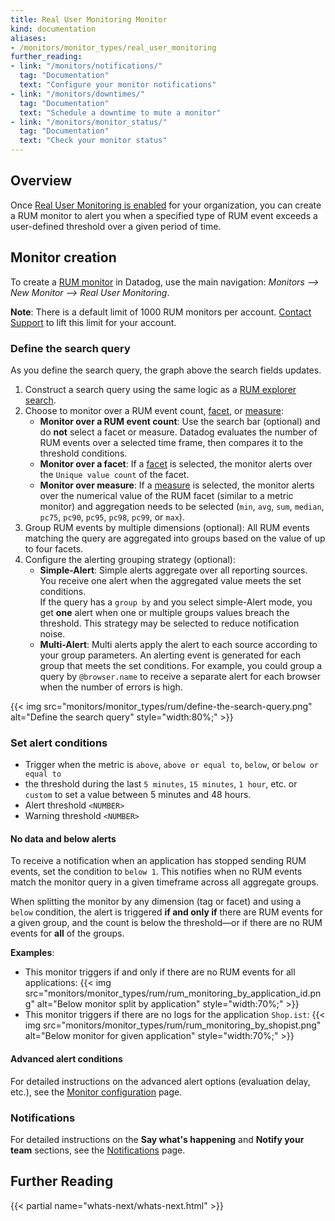 ```yaml
---
title: Real User Monitoring Monitor
kind: documentation
aliases:
- /monitors/monitor_types/real_user_monitoring
further_reading:
- link: "/monitors/notifications/"
  tag: "Documentation"
  text: "Configure your monitor notifications"
- link: "/monitors/downtimes/"
  tag: "Documentation"
  text: "Schedule a downtime to mute a monitor"
- link: "/monitors/monitor_status/"
  tag: "Documentation"
  text: "Check your monitor status"
---
```


## Overview

Once [Real User Monitoring is enabled][1] for your organization, you can create a RUM monitor to alert you when a specified type of RUM event exceeds a user-defined threshold over a given period of time.

## Monitor creation

To create a [RUM monitor][2] in Datadog, use the main navigation: *Monitors --> New Monitor --> Real User Monitoring*.

<div class="alert alert-info"><strong>Note</strong>: There is a default limit of 1000 RUM monitors per account. <a href="/help/">Contact Support</a> to lift this limit for your account.</div>

### Define the search query

As you define the search query, the graph above the search fields updates.

1. Construct a search query using the same logic as a [RUM explorer search][3].
2. Choose to monitor over a RUM event count, [facet][4], or [measure][5]:
    * **Monitor over a RUM event count**: Use the search bar (optional) and do **not** select a facet or measure. Datadog evaluates the number of RUM events over a selected time frame, then compares it to the threshold conditions.
    * **Monitor over a facet**: If a [facet][4] is selected, the monitor alerts over the `Unique value count` of the facet.
    * **Monitor over measure**: If a [measure][5] is selected, the monitor alerts over the numerical value of the RUM facet (similar to a metric monitor) and aggregation needs to be selected (`min`, `avg`, `sum`, `median`, `pc75`, `pc90`, `pc95`, `pc98`, `pc99`, or `max`).
3. Group RUM events by multiple dimensions (optional):
    All RUM events matching the query are aggregated into groups based on the value of up to four facets.
4. Configure the alerting grouping strategy (optional):
    * **Simple-Alert**: Simple alerts aggregate over all reporting sources. You receive one alert when the aggregated value meets the set conditions.</br>
    If the query has a `group by` and you select simple-Alert mode, you get **one** alert when one or multiple groups values breach the threshold. This strategy may be selected to reduce notification noise.
    * **Multi-Alert**: Multi alerts apply the alert to each source according to your group parameters. An alerting event is generated for each group that meets the set conditions. For example, you could group a query by `@browser.name` to receive a separate alert for each browser when the number of errors is high.

{{< img src="monitors/monitor_types/rum/define-the-search-query.png" alt="Define the search query"  style="width:80%;" >}}

### Set alert conditions

* Trigger when the metric is `above`, `above or equal to`, `below`, or `below or equal to`
* the threshold during the last `5 minutes`, `15 minutes`, `1 hour`, etc. or `custom` to set a value between 5 minutes and 48 hours.
* Alert threshold `<NUMBER>`
* Warning threshold `<NUMBER>`

#### No data and below alerts

To receive a notification when an application has stopped sending RUM events, set the condition to `below 1`. This notifies when no RUM events match the monitor query in a given timeframe across all aggregate groups.

When splitting the monitor by any dimension (tag or facet) and using a `below` condition, the alert is triggered **if and only if** there are RUM events for a given group, and the count is below the threshold—or if there are no RUM events for **all** of the groups.

**Examples**:

* This monitor triggers if and only if there are no RUM events for all applications:
  {{< img src="monitors/monitor_types/rum/rum_monitoring_by_application_id.png" alt="Below monitor split by application"  style="width:70%;" >}}
* This monitor triggers if there are no logs for the application `Shop.ist`:
  {{< img src="monitors/monitor_types/rum/rum_monitoring_by_shopist.png" alt="Below monitor for given application"  style="width:70%;" >}}

#### Advanced alert conditions

For detailed instructions on the advanced alert options (evaluation delay, etc.), see the [Monitor configuration][6] page.

### Notifications

For detailed instructions on the **Say what's happening** and **Notify your team** sections, see the [Notifications][7] page.

## Further Reading

{{< partial name="whats-next/whats-next.html" >}}

[1]: /real_user_monitoring/
[2]: https://app.datadoghq.com/monitors#create/rum
[3]: /real_user_monitoring/explorer/search/
[4]: /real_user_monitoring/explorer/?tab=facets#setup-facets-measures
[5]: /real_user_monitoring/explorer/?tab=measures#setup-facets-measures
[6]: /monitors/create/configuration/#advanced-alert-conditions
[7]: /monitors/notifications/
